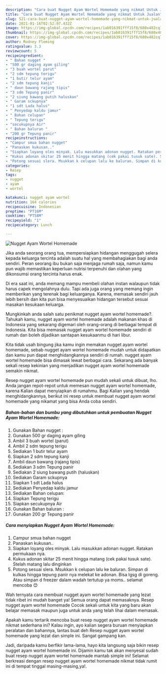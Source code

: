 ```yaml
---
description: "Cara buat Nugget Ayam Wortel Homemade yang nikmat Untuk Jualan"
title: "Cara buat Nugget Ayam Wortel Homemade yang nikmat Untuk Jualan"
slug: 521-cara-buat-nugget-ayam-wortel-homemade-yang-nikmat-untuk-jualan
date: 2021-01-16T02:52:07.432Z
image: https://img-global.cpcdn.com/recipes/1ab016391fff15f8/680x482cq70/nugget-ayam-wortel-homemade-foto-resep-utama.jpg
thumbnail: https://img-global.cpcdn.com/recipes/1ab016391fff15f8/680x482cq70/nugget-ayam-wortel-homemade-foto-resep-utama.jpg
cover: https://img-global.cpcdn.com/recipes/1ab016391fff15f8/680x482cq70/nugget-ayam-wortel-homemade-foto-resep-utama.jpg
author: Rodney Fleming
ratingvalue: 3.3
reviewcount: 5
recipeingredient:
- " Bahan nugget "
- "500 gr daging ayam giling"
- "3 buah wortel parut"
- "2 sdm tepung terigu"
- "1 butir telur ayam"
- "2 sdm tepung kanji"
- " daun bawang rajang tipis"
- "3 sdm Tepung panir"
- "2 siung bawang putih haluskan"
- " Garam sckupnya"
- "1 sdt Lada halus"
- " Penyedap kaldu jamur"
- " Bahan celupan"
- " Tepung terigu"
- "secukupnya Air"
- " Bahan baluran "
- "200 gr Tepung panir"
recipeinstructions:
- "Campur smua bahan nugget"
- "Panaskan kukusan.."
- "Siapkan loyang oles minyak. Lalu masukkan adonan nugget. Ratakan permukaan nya."
- "Kukus adonan skitar 25 menit hingga matang (cek pakai tusuk sate). Stelah matang lalu dinginkan"
- "Potong sesuai slera. Msukkan k celupan lalu ke baluran. Simpan di kulkas hingga tepung panir nya melekat ke adonan. Bisa lgsg di goreng. Atau simpan d freezer dalam wadah tertutup ya moms.. selamat mencoba 😊"
categories:
- Resep
tags:
- nugget
- ayam
- wortel

katakunci: nugget ayam wortel 
nutrition: 164 calories
recipecuisine: Indonesian
preptime: "PT16M"
cooktime: "PT58M"
recipeyield: "1"
recipecategory: Lunch

---
```



![Nugget Ayam Wortel Homemade](https://img-global.cpcdn.com/recipes/1ab016391fff15f8/680x482cq70/nugget-ayam-wortel-homemade-foto-resep-utama.jpg)

Jika anda seorang orang tua, mempersiapkan hidangan menggugah selera kepada keluarga tercinta adalah suatu hal yang membahagiakan bagi anda sendiri. Peran seorang ibu bukan saja menjaga rumah saja, namun kamu pun wajib memastikan keperluan nutrisi terpenuhi dan olahan yang dikonsumsi orang tercinta harus enak.

Di era  saat ini, anda memang mampu membeli olahan instan walaupun tidak harus capek mengolahnya dulu. Tapi ada juga orang yang memang ingin memberikan yang terenak bagi keluarganya. Karena, memasak sendiri jauh lebih bersih dan kita pun bisa menyesuaikan hidangan tersebut sesuai masakan kesukaan keluarga. 



Mungkinkah anda salah satu penikmat nugget ayam wortel homemade?. Tahukah kamu, nugget ayam wortel homemade adalah makanan khas di Indonesia yang sekarang digemari oleh orang-orang di berbagai tempat di Indonesia. Kita bisa memasak nugget ayam wortel homemade sendiri di rumah dan boleh dijadikan santapan kesukaanmu di hari libur.

Kita tidak usah bingung jika kamu ingin memakan nugget ayam wortel homemade, sebab nugget ayam wortel homemade mudah untuk didapatkan dan kamu pun dapat menghidangkannya sendiri di rumah. nugget ayam wortel homemade bisa dimasak lewat berbagai cara. Sekarang ada banyak sekali resep kekinian yang menjadikan nugget ayam wortel homemade semakin nikmat.

Resep nugget ayam wortel homemade pun mudah sekali untuk dibuat, lho. Anda jangan repot-repot untuk memesan nugget ayam wortel homemade, karena Kalian dapat menyiapkan di rumahmu. Bagi Kalian yang hendak menghidangkannya, berikut ini resep untuk membuat nugget ayam wortel homemade yang nikamat yang bisa Anda coba sendiri.

<!--inarticleads1-->

##### Bahan-bahan dan bumbu yang dibutuhkan untuk pembuatan Nugget Ayam Wortel Homemade:

1. Gunakan  Bahan nugget :
1. Gunakan 500 gr daging ayam giling
1. Ambil 3 buah wortel (parut)
1. Ambil 2 sdm tepung terigu
1. Sediakan 1 butir telur ayam
1. Siapkan 2 sdm tepung kanji
1. Ambil  daun bawang (rajang tipis)
1. Sediakan 3 sdm Tepung panir
1. Sediakan 2 siung bawang putih (haluskan)
1. Sediakan  Garam sckupnya
1. Siapkan 1 sdt Lada halus
1. Sediakan  Penyedap kaldu jamur
1. Sediakan  Bahan celupan:
1. Siapkan  Tepung terigu
1. Siapkan secukupnya Air
1. Gunakan  Bahan baluran :
1. Gunakan 200 gr Tepung panir




<!--inarticleads2-->

##### Cara menyiapkan Nugget Ayam Wortel Homemade:

1. Campur smua bahan nugget
1. Panaskan kukusan..
1. Siapkan loyang oles minyak. Lalu masukkan adonan nugget. Ratakan permukaan nya.
1. Kukus adonan skitar 25 menit hingga matang (cek pakai tusuk sate). Stelah matang lalu dinginkan
1. Potong sesuai slera. Msukkan k celupan lalu ke baluran. Simpan di kulkas hingga tepung panir nya melekat ke adonan. Bisa lgsg di goreng. Atau simpan d freezer dalam wadah tertutup ya moms.. selamat mencoba 😊




Wah ternyata cara membuat nugget ayam wortel homemade yang lezat tidak ribet ini mudah banget ya! Semua orang dapat memasaknya. Resep nugget ayam wortel homemade Cocok sekali untuk kita yang baru akan belajar memasak maupun juga untuk anda yang telah lihai dalam memasak.

Apakah kamu tertarik mencoba buat resep nugget ayam wortel homemade nikmat sederhana ini? Kalau ingin, ayo kalian segera buruan menyiapkan peralatan dan bahannya, lantas buat deh Resep nugget ayam wortel homemade yang lezat dan simple ini. Sangat gampang kan. 

Jadi, daripada kamu berfikir lama-lama, hayo kita langsung saja bikin resep nugget ayam wortel homemade ini. Dijamin kamu tak akan menyesal sudah buat resep nugget ayam wortel homemade mantab simple ini! Selamat berkreasi dengan resep nugget ayam wortel homemade nikmat tidak rumit ini di tempat tinggal masing-masing,ya!.

